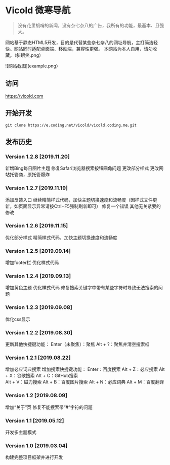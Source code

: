 # Vicold 微寒导航

> 没有花里胡哨的新闻，没有杂七杂八的广告，我所有的功能，最基本、且强大。

网站基于静态HTML5开发，目的是代替某些杂七杂八的网址导航，主打简洁轻快。网站同时适配桌面端、移动端，兼容性更强。
本网站为本人自用，请勿收藏。（斜眼笑.png）

![网站截图](example.png）

## 访问

https://vicold.com

## 开始开发

```git clone https://e.coding.net/vicold/vicold.coding.me.git```

## 发布历史

### Version 1.2.8 [2019.11.20]
新增Bing每日图片主题
修复Safari浏览器搜索按钮圆角问题
更改部分样式
更改网站托管商，原托管爆炸


### Version 1.2.7 [2019.11.19]
添加反馈入口
继续精简样式代码，加快主题切换速度和流畅度（因样式文件更新，如页面显示异常请按Ctrl+F5强制刷新即可）
修复一个错误
其他无关紧要的修改


### Version 1.2.6 [2019.11.15]
优化部分样式
精简样式代码，加快主题切换速度和流畅度


### Version 1.2.5 [2019.09.14]
增加footer栏
优化样式代码


### Version 1.2.4 [2019.09.13]
增加黄色主题
优化样式代码
修复搜索关键字中带有某些字符时导致无法搜索的问题


### Version 1.2.3 [2019.09.08]
优化css显示


### Version 1.2.2 [2019.08.30]
更新其他快捷键功能：
    Enter（未聚焦）：聚焦
    Alt + ?：聚焦并清空搜索框


### Version 1.2.1 [2019.08.22]
增加必应词典搜索
增加搜索快捷键功能：
    Enter：百度搜索
    Alt + Z：必应搜索
    Alt + X：谷歌搜索
    Alt + C：GitHub搜索    
    Alt + V：磁力搜索
    Alt + B：百度图片搜索
    Alt + N：必应词典
    Alt + M：百度翻译


### Version 1.2 [2019.08.09]
增加“关于”页
修复不能搜索带“#”字符的问题


### Version 1.1 [2019.05.12]
开发多主题模式


### Version 1.0 [2019.03.04]
构建完整项目框架并进行开发
            
